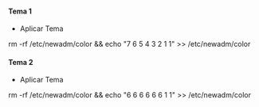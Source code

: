 #### Tema 1

* Aplicar Tema

rm -rf /etc/newadm/color && echo "7 6 5 4 3 2 1 1" >> /etc/newadm/color

#### Tema 2

* Aplicar Tema

rm -rf /etc/newadm/color && echo "6 6 6 6 6 6 1 1" >> /etc/newadm/color
